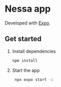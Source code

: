 # Nessa app

Developed with [Expo](https://expo.dev).

## Get started

1. Install dependencies

   ```bash
   npm install
   ```

2. Start the app

   ```bash
    npx expo start -c
   ```
